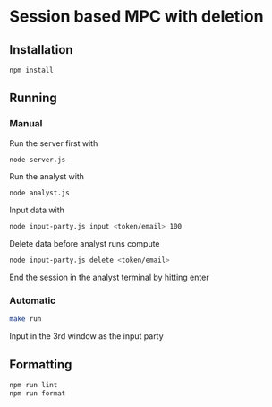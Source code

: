 # Session based MPC with deletion

## Installation

```bash
npm install
```

## Running

### Manual

Run the server first with

```bash
node server.js
```

Run the analyst with

```bash
node analyst.js
```

Input data with

```bash
node input-party.js input <token/email> 100
```

Delete data before analyst runs compute

```bash
node input-party.js delete <token/email>
```

End the session in the analyst terminal by hitting enter

### Automatic

```bash
make run
```

Input in the 3rd window as the input party

## Formatting

```bash
npm run lint
npm run format
```